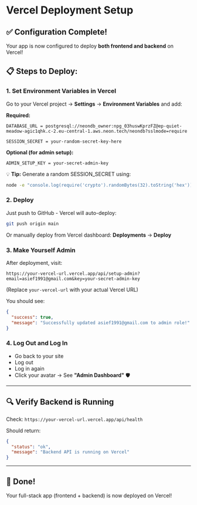 # Vercel Deployment Setup

## ✅ Configuration Complete!

Your app is now configured to deploy **both frontend and backend** on Vercel!

## 📋 Steps to Deploy:

### 1. Set Environment Variables in Vercel

Go to your Vercel project → **Settings** → **Environment Variables** and add:

**Required:**
```
DATABASE_URL = postgresql://neondb_owner:npg_03huswKprzFZ@ep-quiet-meadow-agic1qhk.c-2.eu-central-1.aws.neon.tech/neondb?sslmode=require

SESSION_SECRET = your-random-secret-key-here
```

**Optional (for admin setup):**
```
ADMIN_SETUP_KEY = your-secret-admin-key
```

💡 **Tip:** Generate a random SESSION_SECRET using:
```bash
node -e "console.log(require('crypto').randomBytes(32).toString('hex'))"
```

### 2. Deploy

Just push to GitHub - Vercel will auto-deploy:
```bash
git push origin main
```

Or manually deploy from Vercel dashboard: **Deployments** → **Deploy**

### 3. Make Yourself Admin

After deployment, visit:
```
https://your-vercel-url.vercel.app/api/setup-admin?email=asief1991@gmail.com&key=your-secret-admin-key
```

(Replace `your-vercel-url` with your actual Vercel URL)

You should see:
```json
{
  "success": true,
  "message": "Successfully updated asief1991@gmail.com to admin role!"
}
```

### 4. Log Out and Log In

- Go back to your site
- Log out
- Log in again
- Click your avatar → See **"Admin Dashboard"** 🛡️

---

## 🔍 Verify Backend is Running

Check: `https://your-vercel-url.vercel.app/api/health`

Should return:
```json
{
  "status": "ok",
  "message": "Backend API is running on Vercel"
}
```

---

## 🎉 Done!

Your full-stack app (frontend + backend) is now deployed on Vercel!

